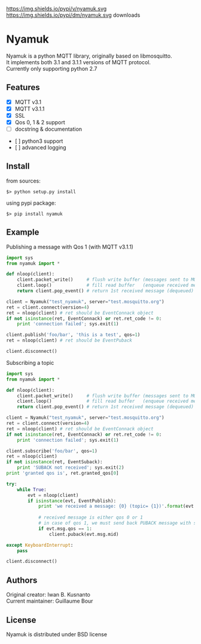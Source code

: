 https://img.shields.io/pypi/v/nyamuk.svg
https://img.shields.io/pypi/dm/nyamuk.svg downloads

Nyamuk
======

Nyamuk is a python MQTT library, originally based on libmosquitto.  
It implements both 3.1 and 3.1.1 versions of MQTT protocol.  
Currently only supporting python 2.7

Features
--------

* [x] MQTT v3.1
* [x] MQTT v3.1.1
* [x] SSL
* [x] Qos 0, 1 & 2 support
* [ ] docstring & documentation
* [ ] python3 support
* [ ] advanced logging

Install
-------

from sources:
```
$> python setup.py install
```

using pypi package:
```
$> pip install nyamuk
```

Example
-------

Publishing a message with Qos 1 (with MQTT v3.1.1)
```python
import sys
from nyamuk import *

def nloop(client):
    client.packet_write()     # flush write buffer (messages sent to MQTT server)
    client.loop()             # fill read buffer   (enqueue received messages)
    return client.pop_event() # return 1st received message (dequeued)

client = Nyamuk("test_nyamuk", server="test.mosquitto.org")
ret = client.connect(version=4)
ret = nloop(client) # ret should be EventConnack object
if not isinstance(ret, EventConnack) or ret.ret_code != 0:
    print 'connection failed'; sys.exit(1)

client.publish('foo/bar', 'this is a test', qos=1)
ret = nloop(client) # ret should be EventPuback

client.disconnect()
```

Subscribing a topic
```python
import sys
from nyamuk import *

def nloop(client):
    client.packet_write()     # flush write buffer (messages sent to MQTT server)
    client.loop()             # fill read buffer   (enqueue received messages)
    return client.pop_event() # return 1st received message (dequeued)

client = Nyamuk("test_nyamuk", server="test.mosquitto.org")
ret = client.connect(version=4)
ret = nloop(client) # ret should be EventConnack object
if not isinstance(ret, EventConnack) or ret.ret_code != 0:
    print 'connection failed'; sys.exit(1)

client.subscribe('foo/bar', qos=1)
ret = nloop(client)
if not isinstance(ret, EventSuback):
    print 'SUBACK not received'; sys.exit(2)
print 'granted qos is', ret.granted_qos[0]

try:
    while True:
        evt = nloop(client)
        if isinstance(evt, EventPublish):
            print 'we received a message: {0} (topic= {1})'.format(evt.msg.payload, evt.msg.topic)
            
            # received message is either qos 0 or 1
            # in case of qos 1, we must send back PUBACK message with same packet-id
            if evt.msg.qos == 1:
                client.puback(evt.msg.mid)

except KeyboardInterrupt:
    pass

client.disconnect()
```


Authors
-------

Original creator: Iwan B. Kusnanto  
Current maintainer: Guillaume Bour

License
-------

Nyamuk is distributed under BSD license

